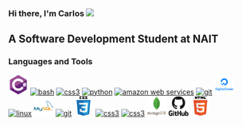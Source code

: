 ### Hi there, I'm Carlos <a href="https://www.carlosmarquez.ca/"><img src="https://media.giphy.com/media/hvRJCLFzcasrR4ia7z/giphy.gif" width="25px"></a>

## A Software Development Student at NAIT

### Languages and Tools

<p align="left">
<a href="https://docs.microsoft.com/en-us/dotnet/csharp/" target="_blank"><img src="https://raw.githubusercontent.com/devicons/devicon/master/icons/csharp/csharp-original.svg" alt="csharp" width="40" height="40"/></a>
<a href="https://www.gnu.org/software/bash/" target="_blank"><img src="https://www.vectorlogo.zone/logos/gnu_bash/gnu_bash-icon.svg" alt="bash" width="40" height="40"/></a>
<a href="https://developer.mozilla.org/en-US/docs/Web/CSS" target="_blank"><img src="https://cdn.cdnlogo.com/logos/m/21/microsoft-sql-server.svg" alt="css3" width="40" height="40"/></a>
<a href="https://www.python.org/" target="_blank"><img src="https://cdn.worldvectorlogo.com/logos/python-5.svg" alt="python" width="40" height="40"/></a>
<a href="https://aws.amazon.com/" target="_blank"><img src="https://cdn.worldvectorlogo.com/logos/aws-2.svg" alt="amazon web services" width="40" height="40"/></a>
<a href="https://www.selenium.dev/" target="_blank"><img src="https://raw.githubusercontent.com/detain/svg-logos/master/svg/selenium-logo.svg" alt="git" width="40" height="40"/></a>
<a href="https://developer.mozilla.org/en-US/docs/Web/CSS" target="_blank"><img src="https://raw.githubusercontent.com/devicons/devicon/master/icons/digitalocean/digitalocean-original-wordmark.svg" alt="css3" width="40" height="40"/></a>
<a href="https://linux.org/" target="_blank"><img src="https://www.vectorlogo.zone/logos/linux/linux-icon.svg" alt="linux" width="40" height="40"/></a>
<a href="https://developer.mozilla.org/en-US/docs/Web/CSS" target="_blank"><img src="https://raw.githubusercontent.com/devicons/devicon/master/icons/mysql/mysql-original-wordmark.svg" alt="css3" width="40" height="40"/></a>
<a href="https://git-scm.com/" target="_blank"><img src="https://cdn.worldvectorlogo.com/logos/git-icon.svg" alt="git" width="40" height="40"/></a>
<a href="https://developer.mozilla.org/en-US/docs/Web/CSS" target="_blank"><img src="https://raw.githubusercontent.com/devicons/devicon/master/icons/css3/css3-original-wordmark.svg" alt="css3" width="40" height="40"/></a>
<a href="https://developer.mozilla.org/en-US/docs/Web/CSS" target="_blank"><img src="https://mariadb.com/wp-content/uploads/2019/11/mariadb-logo-vertical_blue.svg" alt="css3" width="40" height="40"/></a>
<a href="https://developer.mozilla.org/en-US/docs/Web/CSS" target="_blank"><img src="https://www.vectorlogo.zone/logos/microsoft_azure/microsoft_azure-icon.svg" alt="css3" width="40" height="40"/></a>
<a href="https://developer.mozilla.org/en-US/docs/Web/CSS" target="_blank"><img src="https://raw.githubusercontent.com/devicons/devicon/master/icons/mongodb/mongodb-original-wordmark.svg" alt="css3" width="40" height="40"/></a>
<a href="https://developer.mozilla.org/en-US/docs/Web/CSS" target="_blank"><img src="https://raw.githubusercontent.com/devicons/devicon/master/icons/github/github-original-wordmark.svg" alt="css3" width="40" height="40"/></a>
<a href="https://developer.mozilla.org/en-US/docs/Web/HTML" target="_blank"><img src="https://raw.githubusercontent.com/devicons/devicon/master/icons/html5/html5-original-wordmark.svg" alt="html5" width="40" height="40"/></a></p>
